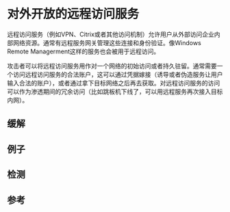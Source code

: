 # 对外开放的远程访问服务

远程访问服务（例如VPN、Citrix或者其他访问机制）允许用户从外部访问企业内部网络资源。通常有远程服务网关管理这些连接和身份验证。像Windows Remote Managerment这样的服务也会被用于远程访问。

攻击者可以将远程访问服务用作对一个网络的初始访问或者持久驻留。通常需要一个访问远程访问服务的合法账户，这可以通过凭据嫁接（诱导或者伪造服务让用户输入合法的账户），或者通过拿下目标网络之后再去获取。对远程访问服务的访问可以作为渗透期间的冗余访问（比如跳板机下线了，可以用远程服务再次接入目标内网）。

## 缓解

## 例子

## 检测

## 参考





